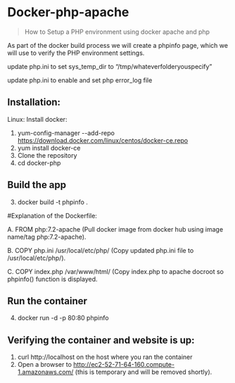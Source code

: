 # Docker-php-apache
> How to Setup a PHP environment using docker apache and php

As part of the docker build process we will create a phpinfo page, which we will use to verify the PHP environment settings.

update php.ini to set sys_temp_dir to “/tmp/whateverfolderyouspecify”

update php.ini to enable and set php error_log file

## Installation:

Linux: Install docker:
1. yum-config-manager --add-repo https://download.docker.com/linux/centos/docker-ce.repo
2. yum install docker-ce
3. Clone the repository
4. cd docker-php

## Build the app
3. docker build -t phpinfo .

  #Explanation of the Dockerfile:
  
  A. FROM php:7.2-apache (Pull docker image from docker hub using image name/tag php:7.2-apache).
  
  B. COPY php.ini /usr/local/etc/php/ (Copy updated php.ini file to /usr/local/etc/php/).
  
  C. COPY index.php /var/www/html/ (Copy index.php to apache docroot so phpinfo() function is displayed.

## Run the container
4. docker run -d -p 80:80 phpinfo

## Verifying the container and website is up:
1. curl http://localhost on the host where you ran the container
2. Open a browser to http://ec2-52-71-64-160.compute-1.amazonaws.com/ (this is temporary and will be removed shortly).
